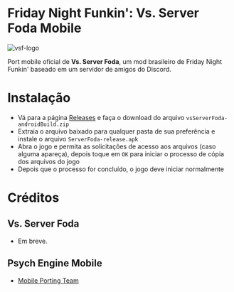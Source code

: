 # Friday Night Funkin': Vs. Server Foda Mobile
![vsf-logo](https://github.com/mingokrb/VsServerFoda-0.7.3-Mobile/assets/82242100/e865fc71-2a84-4d40-aae5-0983a14a5859)

Port mobile oficial de **Vs. Server Foda**, um mod brasileiro de Friday Night Funkin' baseado em um servidor de amigos do Discord.

# Instalação
* Vá para a página [Releases](https://github.com/mingokrb/FNF-VsServerFoda-Mobile/releases) e faça o download do arquivo `vsServerFoda-androidBuild.zip`
* Extraia o arquivo baixado para qualquer pasta de sua preferência e instale o arquivo `ServerFoda-release.apk`
* Abra o jogo e permita as solicitações de acesso aos arquivos (caso alguma apareça), depois toque em `OK` para iniciar o processo de cópia dos arquivos do jogo
* Depois que o processo for concluído, o jogo deve iniciar normalmente

# Créditos
## Vs. Server Foda
* Em breve.
## Psych Engine Mobile
* [Mobile Porting Team](https://github.com/MobilePorting)
